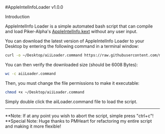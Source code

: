 #AppleIntelInfoLoader v1.0.0

Introduction

AppleIntelInfo Loader is a simple automated bash script that can compile and load Piker-Alpha's <a href="https://github.com/Piker-Alpha/AppleIntelInfo">AppleIntelInfo.kext</a> without any user input.

You can download the latest version of AppleIntelInfo Loader to your Desktop by entering the following command in a terminal window:
``` sh
curl -o ~/Desktop/aiiLoader.command https://raw.githubusercontent.com/mattcarlotta/AppleIntelInfoLoader/master/aiiLoader.command
```

You can then verify the downloaded size (should be 6008 Bytes):
``` sh
wc -c aiiLoader.command
```

Then, you must change the file permissions to make it executable:
``` sh
chmod +x ~/Desktop/aiiLoader.command
```

Simply double click the aiiLoader.command file to load the script.

--------------------------------------------------------------------------------------------------------------
**Note: If at any point you wish to abort the script, simple press "ctrl+c"!
**Special Note: Huge thanks to PMHeart for refactoring my entire script and making it more flexible!
